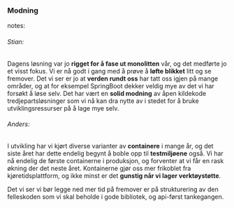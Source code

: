 <style>
    html.modning body {
        background:url("img/modning.jpg");
        background-position:center;
        background-size: 100%;
    }
    html.modning h3 {
        background-color: rgba(255,255,255,0.8);
        color: #002776;
    }
</style>

### Modning


notes:
###### Stian:
Dagens løsning var jo **rigget for å fase ut monolitten** vår, og det medførte jo et visst fokus. Vi er nå godt i gang med å prøve å **løfte blikket** litt og se fremover. Det vi ser er jo at **verden rundt oss** har tatt oss igjen på mange områder, og at for eksempel SpringBoot dekker veldig mye av det vi har forsøkt å løse selv. Det har vært en **solid modning** av åpen kildekode tredjepartsløsninger som vi nå kan dra nytte av i stedet for å bruke utviklingsressurser på å lage mye selv.

###### Anders:
I utvikling har vi kjørt diverse varianter av **containere** i mange år, og det siste året har dette endelig begynt å boble opp til **testmiljøene** også. Vi har nå endelig de første containerne i produksjon, og forventer at vi får en rask økning der det neste året. Kontainerne gjør oss mer frikoblet fra kjøretidsplattform, og ikke minst er det **gunstig når vi lager verktøystøtte**.

Det vi ser vi bør legge ned mer tid på fremover er på strukturering av den felleskoden som vi skal beholde i gode bibliotek, og api-først tankegangen.
